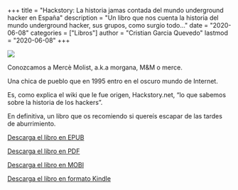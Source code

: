 +++
title = "Hackstory: La historia jamas contada del mundo underground hacker en España"
description = "Un libro que nos cuenta la historia del mundo underground hacker, sus grupos, como surgio todo..."
date = "2020-06-08"
categories = ["Libros"]
author = "Cristian Garcia Quevedo"
lastmod = "2020-06-08"
+++

![](/img/cover_hackstory.jpg)

Conozcamos a Mercè Molist, a.k.a morgana, M&M o merce.

Una chica de pueblo que en 1995 entro en el oscuro mundo de Internet.

Es, como explica el wiki que le fue origen, Hackstory.net, “lo que sabemos sobre la historia de los hackers”.

En definitiva, un libro que os recomiendo si quereís escapar de las tardes de aburrimiento.

[Descarga el libro en EPUB](https://hackstory.es/ebook/epub)

[Descarga el libro en PDF](https://hackstory.es/ebook/pdf)

[Descarga el libro en MOBI](https://hackstory.es/ebook/mobi)

[Descarga el libro en formato Kindle](http://www.amazon.es/Hackstory-es-historia-contada-underground-Pen%C3%ADnsula-ebook/dp/B00N1T40OO)
